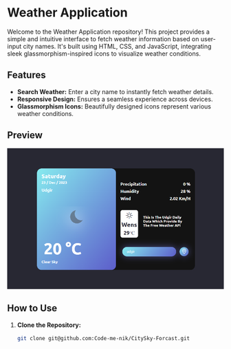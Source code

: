 # Weather Application

Welcome to the Weather Application repository! This project provides a simple and intuitive interface to fetch weather information based on user-input city names. It's built using HTML, CSS, and JavaScript, integrating sleek glassmorphism-inspired icons to visualize weather conditions.


## Features

- **Search Weather:** Enter a city name to instantly fetch weather details.
- **Responsive Design:** Ensures a seamless experience across devices.
- **Glassmorphism Icons:** Beautifully designed icons represent various weather conditions.


## Preview

![project image](<project preview/project preview.png>)


## How to Use

1. **Clone the Repository:**
   ```bash
   git clone git@github.com:Code-me-nik/CitySky-Forcast.git

